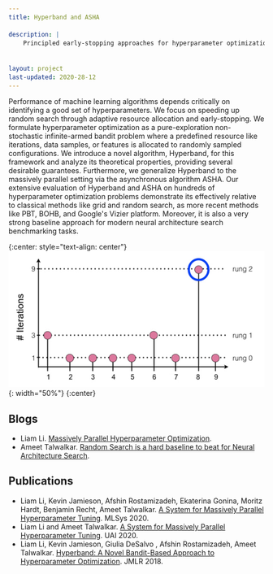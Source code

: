 ```yaml
---
title: Hyperband and ASHA

description: |
    Principled early-stopping approaches for hyperparameter optimization and neural architecture search


layout: project
last-updated: 2020-28-12
---
```


Performance of machine learning algorithms depends critically on identifying a good set of hyperparameters. We focus on speeding up random search through adaptive resource allocation and early-stopping. We formulate hyperparameter optimization as a pure-exploration non-stochastic infinite-armed bandit problem where a predefined resource like iterations, data samples, or features is allocated to randomly sampled configurations. We introduce a novel algorithm, Hyperband, for this framework and analyze its theoretical properties, providing several desirable guarantees. Furthermore, we generalize Hyperband to the massively parallel setting via the asynchronous algorithm ASHA. Our extensive evaluation of Hyperband and ASHA on hundreds of hyperparameter optimization problems demonstrate its effectively relative to classical methods like grid and random search, as more recent methods like PBT, BOHB, and Google's Vizier platform.  Moreover, it is also a very strong baseline approach for modern neural architecture search benchmarking tasks.

{:center: style="text-align: center"}
![image](/img/hyperband/hyperband_visual.png){: width="50%"}
{:center}

## Blogs
* Liam Li. [Massively Parallel Hyperparameter Optimization](https://blog.ml.cmu.edu/2018/12/12/massively-parallel-hyperparameter-optimization/).
* Ameet Talwalkar. [Random Search is a hard baseline to beat for Neural Architecture Search](https://determined.ai/blog/random-search-baseline-for-nas/).

## Publications
* Liam Li, Kevin Jamieson, Afshin Rostamizadeh, Ekaterina Gonina, Moritz Hardt, Benjamin Recht, Ameet Talwalkar. [A System for Massively Parallel Hyperparameter Tuning](https://arxiv.org/abs/1810.05934). MLSys 2020.
* Liam Li and Ameet Talwalkar. [A System for Massively Parallel Hyperparameter Tuning](https://arxiv.org/abs/1902.07638). UAI 2020.
* Liam Li, Kevin Jamieson, Giulia DeSalvo , Afshin Rostamizadeh, Ameet Talwalkar. [Hyperband: A Novel Bandit-Based Approach to Hyperparameter Optimization](https://jmlr.org/papers/volume18/16-558/16-558.pdf). JMLR 2018.
